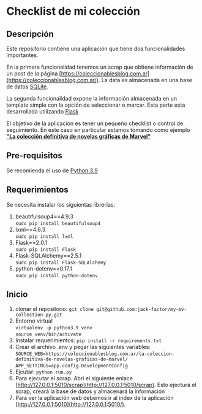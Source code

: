 Checklist de mi colección
=========================

Descripción
-----------
Este repositorio contiene una aplicación que tiene dos funcionalidades importantes.

En la primera funcionalidad tenemos un scrap que obtiene información de un post de la página [https://coleccionablesblog.com.ar](https://coleccionablesblog.com.ar/).
La data es almacenada en una base de datos [SQLite](https://www.sqlite.org/).

La segunda funcionalidad expone la información almacenada en un template simple con la opción de seleccionar o marcar.
Esta parte esta desarrollada utilizando [Flask](https://flask.palletsprojects.com/en/2.0.x/)

El objetivo de la aplicación es tener un pequeño checklist o control de seguimiento.
En este caso en particular estamos tomando como ejemplo [**"La colección definitiva de novelas gráficas de Marvel"**](https://es.wikipedia.org/wiki/La_colecci%C3%B3n_definitiva_de_novelas_gr%C3%A1ficas_de_Marvel)


Pre-requisitos
--------------
Se recomienda el uso de [Python 3.9](https://www.python.org/downloads/)

Requerimientos
--------------
Se necesita instalar los siguientas librerías:

1. beautifulsoup4==4.9.3  
   `sudo pip install beautifulsoup4`
2. lxml==4.6.3  
   `sudo pip install lxml`
3. Flask==2.0.1  
   `sudo pip install Flask`
4. Flask-SQLAlchemy==2.5.1  
   `sudo pip install Flask-SQLAlchemy`
5. python-dotenv==0.17.1  
   `sudo pip install python-dotenv`

Inicio
------

1. clonar el repositorio:
  `git clone git@github.com:jack-factor/my-mv-collection-py.git`
2. Entorno virtual  
  `virtualenv -p python3.9 venv`  
  `source venv/bin/activate`
3. Instalar requerimientos:
  `pip install -r requirements.txt`  
4. Crear el archivo .env y pegar las siguientes variables:  
  `SOURCE_WEB=https://coleccionablesblog.com.ar/la-coleccion-definitiva-de-novelas-graficas-de-marvel/` 
  `APP_SETTINGS=app.config.DevelopmentConfig`
4. Ejcutar:
  `python run.py`  
5. Para ejecutar el scrap. Abri el siguiente enlace [http://127.0.0.1:5010/scrap](http://127.0.0.1:5010/scrap).
   Esto ejecturá el scrap, creará la base de datos y almacenará la información
6. Para ver la aplicación web debemos ir al index de la aplicación [http://127.0.0.1:5010](http://127.0.0.1:5010/).
